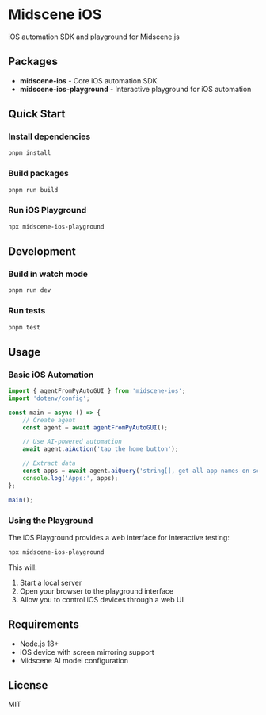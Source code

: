 # Midscene iOS

iOS automation SDK and playground for Midscene.js

## Packages

- **midscene-ios** - Core iOS automation SDK
- **midscene-ios-playground** - Interactive playground for iOS automation

## Quick Start

### Install dependencies

```bash
pnpm install
```

### Build packages

```bash
pnpm run build
```

### Run iOS Playground

```bash
npx midscene-ios-playground
```

## Development

### Build in watch mode

```bash
pnpm run dev
```

### Run tests

```bash
pnpm test
```

## Usage

### Basic iOS Automation

```typescript
import { agentFromPyAutoGUI } from 'midscene-ios';
import 'dotenv/config';

const main = async () => {
    // Create agent
    const agent = await agentFromPyAutoGUI();

    // Use AI-powered automation
    await agent.aiAction('tap the home button');

    // Extract data
    const apps = await agent.aiQuery('string[], get all app names on screen');
    console.log('Apps:', apps);
};

main();
```

### Using the Playground

The iOS Playground provides a web interface for interactive testing:

```bash
npx midscene-ios-playground
```

This will:

1. Start a local server
2. Open your browser to the playground interface
3. Allow you to control iOS devices through a web UI

## Requirements

- Node.js 18+
- iOS device with screen mirroring support
- Midscene AI model configuration

## License

MIT
